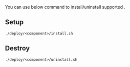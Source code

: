 You can use below command to install/uninstall supported <component>.

## Setup
```
./deploy/<component>/install.sh
```

## Destroy
```
./deploy/<component>/uninstall.sh
```